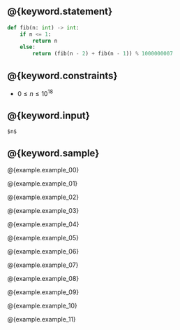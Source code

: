 ## @{keyword.statement}

``` python
def fib(n: int) -> int:
    if n <= 1:
        return n
    else:
        return (fib(n - 2) + fib(n - 1)) % 1000000007
```

## @{keyword.constraints}

- $0 \leq n \leq 10^{18}$

## @{keyword.input}

```
$n$
```

## @{keyword.sample}

@{example.example_00}

@{example.example_01}

@{example.example_02}

@{example.example_03}

@{example.example_04}

@{example.example_05}

@{example.example_06}

@{example.example_07}

@{example.example_08}

@{example.example_09}

@{example.example_10}

@{example.example_11}
